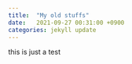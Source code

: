 ```yaml
---
title:  "My old stuffs"
date:   2021-09-27 00:31:00 +0900
categories: jekyll update
---
```

<html>
this is just a test
</html>